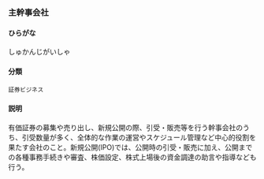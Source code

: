 <div style="display:none;">

## [あ行](securities-terms?id=あ行)
## [か行](securities-terms?id=か行)
## [さ行](securities-terms?id=さ行)

</div>

### 主幹事会社

#### ひらがな

しゅかんじがいしゃ

#### 分類

`証券ビジネス`

#### 説明

有価証券の募集や売り出し、新規公開の際、引受・販売等を行う幹事会社のうち、引受数量が多く、全体的な作業の運営やスケジュール管理など中心的役割を果たす会社のこと。新規公開(IPO)では、公開時の引受・販売に加え、公開までの各種事務手続きや審査、株価設定、株式上場後の資金調達の助言や指導なども行う。

<div style="display:none;">

## [た行](securities-terms?id=た行)
## [な行](securities-terms?id=な行)
## [は行](securities-terms?id=は行)
## [ま行](securities-terms?id=ま行)
## [や行](securities-terms?id=や行)
## [ら行](securities-terms?id=ら行)
## [わ行](securities-terms?id=わ行)
## [英数字・記号](securities-terms?id=英数字・記号)

</div>

